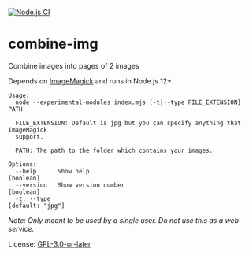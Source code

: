 [![Node.js CI](https://github.com/dotnetCarpenter/combine-img/workflows/Node.js%20CI/badge.svg)][1]

# combine-img

Combine images into pages of 2 images

Depends on [ImageMagick](https://imagemagick.org/) and runs in Node.js 12+.

```
Usage:
  node --experimental-modules index.mjs [-t|--type FILE_EXTENSION] PATH

  FILE_EXTENSION: Default is jpg but you can specify anything that ImageMagick
  support.

  PATH: The path to the folder which contains your images.

Options:
  --help      Show help                                                [boolean]
  --version   Show version number                                      [boolean]
  -t, --type                                                    [default: "jpg"]
```

_Note: Only meant to be used by a single user. Do not use this as a web service._

License: [GPL-3.0-or-later](https://spdx.org/licenses/GPL-3.0-or-later.html)

[1]: https://github.com/dotnetCarpenter/combine-img/actions?query=workflow%3A%22Node.js+CI%22